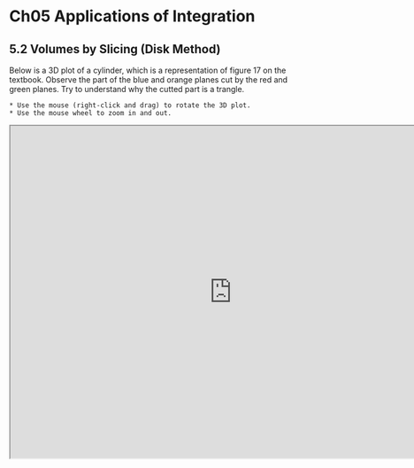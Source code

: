 # Ch05 Applications of Integration

## 5.2 Volumes by Slicing (Disk Method)
Below is a 3D plot of a cylinder, which is a representation of figure 17 on the textbook. Observe the part of the blue and orange planes cut by the red and green planes. Try to understand why the cutted part is a trangle.

```{tip}
* Use the mouse (right-click and drag) to rotate the 3D plot.
* Use the mouse wheel to zoom in and out.
```

<iframe src="https://www.glowscript.org/#/user/aaronhsu219/folder/MyPrograms/program/SlicingCylinder" width="800" height="600" title="Embedded Web Page"></iframe>